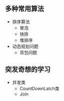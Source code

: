 ## 多种常用算法
* 排序算法  
    * 冒泡  
    * 快排
    * 堆排序
* 动态规划问题
    * 背包问题
    
    
## 突发奇想的学习
* 并发类
    * CountDownLatch类
    * Join